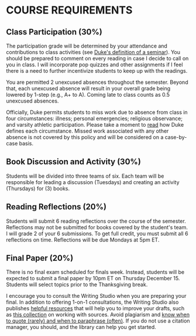 # COURSE REQUIREMENTS

## Class Participation (30%)

The participation grade will be determined by your attendance and contributions to class activities (see [Duke's definition of a seminar](http://trinity.duke.edu/undergraduate/academic-policies/seminars)). You should be prepared to comment on every reading in case I decide to call on you in class. I will incorporate pop quizzes and other assignments if I feel there is a need to further incentivize students to keep up with the readings.

You are permitted 2 unexcused absences throughout the semester. Beyond that, each unexcused absence will result in your overall grade being lowered by 1-step (e.g., A+ to A). Coming late to class counts as 0.5 unexcused absences. 

Officially, Duke permits students to miss work due to absence from class in four circumstances: illness; personal emergencies; religious observance; and varsity athletic participation. Please take a moment to [read](http://trinity.duke.edu/undergraduate/academic-policies/class-attendance-and-missed-work) how Duke defines each circumstance. Missed work associated with any other absence is not covered by this policy and will be considered on a case-by-case basis.

## Book Discussion and Activity (30%)

Students will be divided into three teams of six. Each team will be responsible for leading a discussion (Tuesdays) and creating an activity (Thursdays) for (3) books.

## Reading Reflections (20%)

Students will submit 6 reading reflections over the course of the semester. Reflections may not be submitted for books covered by the student's team. I will grade 2 of your 6 submissions. To get full credit, you must submit all 6 reflections on time. Reflections will be due Mondays at 5pm ET.

## Final Paper (20%)

There is no final exam scheduled for finals week. Instead, students will be expected to submit a final paper by 10pm ET on Thursday December 15. Students will select topics prior to the Thanksgiving break.

I encourage you to consult the Writing Studio when you are preparing your final. In addition to offering 1-on-1 consultations, the Writing Studio also publishes [helpful resources](http://twp.duke.edu/writing-studio/resources) that will help you to improve your drafts, such as [this collection](http://twp.duke.edu/writing-studio/resources/working-with-sources) on working with sources. Avoid plagiarism and [know when to quote (rarely) and when to paraphrase (often)](http://twp.duke.edu/uploads/media_items/quotations.original.pdf). If you do not use a citation manager, you should, and the library can help you get started.

